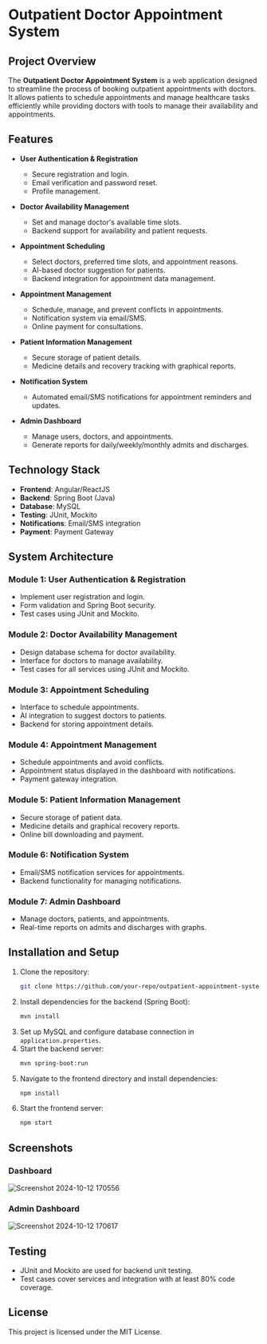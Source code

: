 # Outpatient Doctor Appointment System

## Project Overview
The **Outpatient Doctor Appointment System** is a web application designed to streamline the process of booking outpatient appointments with doctors. It allows patients to schedule appointments and manage healthcare tasks efficiently while providing doctors with tools to manage their availability and appointments.

## Features
- **User Authentication & Registration**
  - Secure registration and login.
  - Email verification and password reset.
  - Profile management.

- **Doctor Availability Management**
  - Set and manage doctor's available time slots.
  - Backend support for availability and patient requests.

- **Appointment Scheduling**
  - Select doctors, preferred time slots, and appointment reasons.
  - AI-based doctor suggestion for patients.
  - Backend integration for appointment data management.

- **Appointment Management**
  - Schedule, manage, and prevent conflicts in appointments.
  - Notification system via email/SMS.
  - Online payment for consultations.

- **Patient Information Management**
  - Secure storage of patient details.
  - Medicine details and recovery tracking with graphical reports.

- **Notification System**
  - Automated email/SMS notifications for appointment reminders and updates.

- **Admin Dashboard**
  - Manage users, doctors, and appointments.
  - Generate reports for daily/weekly/monthly admits and discharges.

## Technology Stack
- **Frontend**: Angular/ReactJS
- **Backend**: Spring Boot (Java)
- **Database**: MySQL
- **Testing**: JUnit, Mockito
- **Notifications**: Email/SMS integration
- **Payment**: Payment Gateway

## System Architecture

### Module 1: User Authentication & Registration
- Implement user registration and login.
- Form validation and Spring Boot security.
- Test cases using JUnit and Mockito.

### Module 2: Doctor Availability Management
- Design database schema for doctor availability.
- Interface for doctors to manage availability.
- Test cases for all services using JUnit and Mockito.

### Module 3: Appointment Scheduling
- Interface to schedule appointments.
- AI integration to suggest doctors to patients.
- Backend for storing appointment details.

### Module 4: Appointment Management
- Schedule appointments and avoid conflicts.
- Appointment status displayed in the dashboard with notifications.
- Payment gateway integration.

### Module 5: Patient Information Management
- Secure storage of patient data.
- Medicine details and graphical recovery reports.
- Online bill downloading and payment.

### Module 6: Notification System
- Email/SMS notification services for appointments.
- Backend functionality for managing notifications.

### Module 7: Admin Dashboard
- Manage doctors, patients, and appointments.
- Real-time reports on admits and discharges with graphs.

## Installation and Setup
1. Clone the repository:
    ```bash
    git clone https://github.com/your-repo/outpatient-appointment-system.git
    ```
2. Install dependencies for the backend (Spring Boot):
    ```bash
    mvn install
    ```
3. Set up MySQL and configure database connection in `application.properties`.
4. Start the backend server:
    ```bash
    mvn spring-boot:run
    ```
5. Navigate to the frontend directory and install dependencies:
    ```bash
    npm install
    ```
6. Start the frontend server:
    ```bash
    npm start
    ```

## Screenshots

### Dashboard
![Screenshot 2024-10-12 170556](https://github.com/user-attachments/assets/7dafc8a6-f2f6-488c-84b3-e109492ebb3b)


### Admin Dashboard
![Screenshot 2024-10-12 170617](https://github.com/user-attachments/assets/fde49ce5-69e2-4d7f-b5ab-6741d87d81b0)



## Testing
- JUnit and Mockito are used for backend unit testing.
- Test cases cover services and integration with at least 80% code coverage.

## License
This project is licensed under the MIT License.

